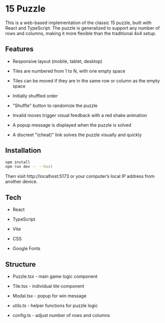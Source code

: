 # 15 Puzzle

This is a web-based implementation of the classic 15 puzzle, built with React and TypeScript. The puzzle is generalized to support any number of rows and columns, making it more flexible than the traditional 4x4 setup.

## Features
- Responsive layout (mobile, tablet, desktop)

- Tiles are numbered from 1 to N, with one empty space

- Tiles can be moved if they are in the same row or column as the empty space

- Initially shuffled order

- "Shuffle" button to randomize the puzzle

- Invalid moves trigger visual feedback with a red shake animation

- A popup message is displayed when the puzzle is solved

- A discreet "(cheat)" link solves the puzzle visually and quickly

## Installation
```bash
npm install
npm run dev -- --host
```
Then visit http://localhost:5173 or your computer’s local IP address from another device.

## Tech
- React

- TypeScript

- Vite

- CSS 

- Google Fonts 

## Structure
- Puzzle.tsx - main game logic component

- Tile.tsx - individual tile component

- Modal.tsx - popup for win message

- utils.ts - helper functions for puzzle logic

- config.ts - adjust number of rows and columns
  
